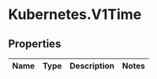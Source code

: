 # Kubernetes.V1Time

## Properties
Name | Type | Description | Notes
------------ | ------------- | ------------- | -------------


